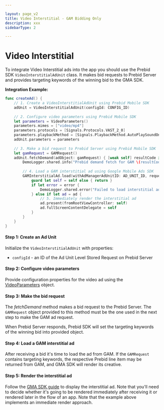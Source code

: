 ```yaml
---

layout: page_v2
title: Video Interstitial - GAM Bidding Only
description: xxx
sidebarType: 2

---
```


# Video Interstitial

To integrate Video Interstitial ads into the app you should use the Prebid SDK `VideoInterstitialAdUnit` class. It makes bid requests to Prebid Server and provides targeting keywords of the winning bid to the GMA SDK.

**Integration Example:**

```swift
func createAd() {
    // 1. Create a VideoInterstitialAdUnit using Prebid Mobile SDK
    adUnit = VideoInterstitialAdUnit(configId: CONFIG_ID)
    
    // 2. Configure video parameters using Prebid Mobile SDK
    let parameters = VideoParameters()
    parameters.mimes = ["video/mp4"]
    parameters.protocols = [Signals.Protocols.VAST_2_0]
    parameters.playbackMethod = [Signals.PlaybackMethod.AutoPlaySoundOn]
    adUnit.parameters = parameters
    
    // 3. Make a bid request to Prebid Server using Prebid Mobile SDK
    let gamRequest = GAMRequest()
    adUnit.fetchDemand(adObject: gamRequest) { [weak self] resultCode in
        DemoLogger.shared.info("Prebid demand fetch for GAM \(resultCode.name())")
        
        // 4. Load a GAM interstitial ad using Google Mobile Ads SDK
        GAMInterstitialAd.load(withAdManagerAdUnitID: AD_UNIT_ID, request: gamRequest) { ad, error in
            guard let self = self else { return }
            if let error = error {
                DemoLogger.shared.error("Failed to load interstitial ad with error: \(error.localizedDescription)")
            } else if let ad = ad {
                // 5. Immediately render the interstitial ad
                ad.present(fromRootViewController: self)
                ad.fullScreenContentDelegate = self
            }
        }
    }
}
```

#### Step 1: Create an Ad Unit

Initialize the `VideoInterstitialAdUnit` with properties:

- `configId` - an ID of the Ad Unit Level Stored Request on Prebid Server

#### Step 2: Configure video parameters

Provide configuration properties for the video ad using the [VideoParameters](TBD) object.

#### Step 3: Make the bid request

The _fetchDemand_ method makes a bid request to the Prebid Server. The `GAMRequest` object provided to this method must be the one used in the next step to make the GAM ad request.

When Prebid Server responds, Prebid SDK will set the targeting keywords of the winning bid into provided object.

#### Step 4: Load a GAM interstitial ad

After receiving a bid it's time to load the ad from GAM. If the `GAMRequest` contains targeting keywords, the respective Prebid line item may be returned from GAM, and GMA SDK will render its creative. 

#### Step 5: Render the interstitial ad

Follow the [GMA SDK guide](https://developers.google.com/ad-manager/mobile-ads-sdk/ios/interstitial#display_the_ad) to display the interstitial ad. Note that you'll need to decide whether it's going to be rendered immediately after receiving it or rendered later in the flow of an app. Note that the example above implements an immediate render approach.